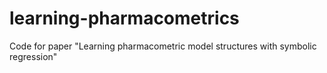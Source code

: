 # learning-pharmacometrics
Code for paper "Learning pharmacometric model structures with symbolic regression"
